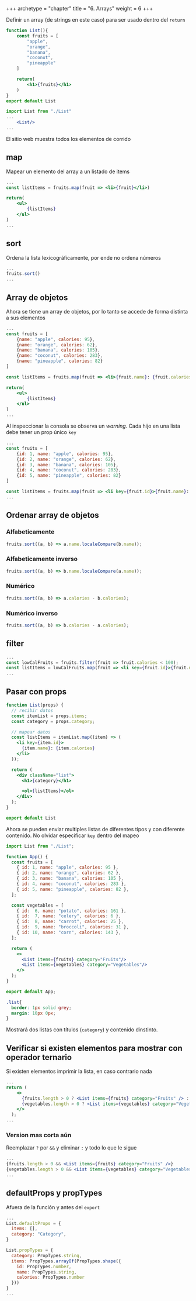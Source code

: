 +++
archetype = "chapter"
title = "6. Arrays"
weight = 6
+++

Definir un array (de strings en este caso) para ser usado dentro del `return`

```jsx {title="List.jsx" hl_lines="3-7 11"}
function List(){
    const fruits = [
        "apple",
        "orange",
        "banana",
        "coconut",
        "pineapple"
    ]

    return(
        <h1>{fruits}</h1>        
    )
}
export default List
```

```jsx {title="App.jsx"}
import List from "./List"
...
    <List/>
...
```
El sitio web muestra todos los elementos de corrido

## map

Mapear un elemento del array a un listado de items

```jsx {title="List.jsx" hl_lines="2 6"}
...
const listItems = fruits.map(fruit => <li>{fruit}</li>)

return(
    <ul>
        {listItems}
    </ul>
)
...
```

## sort
Ordena la lista lexicográficamente, por ende no ordena números

```jsx {title="List.jsx"}
...
fruits.sort()
...
```

## Array de objetos
Ahora se tiene un array de objetos, por lo tanto se accede de forma distinta a sus elementos

```jsx {title="List.jsx" hl_lines="10"}
...
const fruits = [
    {name: "apple", calories: 95},
    {name: "orange", calories: 62},
    {name: "banana", calories: 105},
    {name: "coconut", calories: 283},
    {name: "pineapple", calories: 82}
]

const listItems = fruits.map(fruit => <li>{fruit.name}: {fruit.calories}</li>)

return(
    <ul>
        {listItems}
    </ul>
)
...
```
Al inspeccionar la consola se observa un _warning_. Cada hijo en una lista debe tener un prop único `key`

```jsx {title=""}
...
const fruits = [
    {id: 1, name: "apple", calories: 95},
    {id: 2, name: "orange", calories: 62},
    {id: 3, name: "banana", calories: 105},
    {id: 4, name: "coconut", calories: 283},
    {id: 5, name: "pineapple", calories: 82}
]

const listItems = fruits.map(fruit => <li key={fruit.id}>{fruit.name}: {fruit.calories}</li>)
...
```

## Ordenar array de objetos
### Alfabeticamente
```jsx
fruits.sort((a, b) => a.name.localeCompare(b.name));
```
### Alfabeticamente inverso
```jsx
fruits.sort((a, b) => b.name.localeCompare(a.name));
```
### Numérico
```jsx
fruits.sort((a, b) => a.calories - b.calories);
```
### Numérico inverso
```jsx
fruits.sort((a, b) => b.calories - a.calories);
```
## filter
```jsx
...
const lowCalFruits = fruits.filter(fruit => fruit.calories < 100);
const listItems = lowCalFruits.map(fruit => <li key={fruit.id}>{fruit.name}: {fruit.calories}</li>)
...
```

## Pasar con props
```jsx {title="List.jsx"}
function List(props) {
  // recibir datos
  const itemList = props.items;
  const category = props.category;

  // mapear datos
  const listItems = itemList.map((item) => (
    <li key={item.id}>
      {item.name}: {item.calories}
    </li>   
  ));

  return (
    <div className="list">
      <h1>{category}</h1>

      <ol>{listItems}</ol>
    </div>
  );
}

export default List
```
Ahora se pueden enviar multiples listas de diferentes tipos y con diferente contenido. No olvidar especificar `key` dentro del mapeo

```jsx {title="App.jsx"}
import List from "./List";

function App() {
  const fruits = [
    { id: 1, name: "apple", calories: 95 },
    { id: 2, name: "orange", calories: 62 },
    { id: 3, name: "banana", calories: 105 },
    { id: 4, name: "coconut", calories: 283 },
    { id: 5, name: "pineapple", calories: 82 },
  ];

  const vegetables = [
    { id:  6, name: "potato", calories: 161 },
    { id:  7, name: "celery", calories: 6 },
    { id:  8, name: "carrot", calories: 25 },
    { id:  9, name: "broccoli", calories: 31 },
    { id: 10, name: "corn", calories: 143 },
  ];

  return (
    <>
      <List items={fruits} category="Fruits"/>
      <List items={vegetables} category="Vegetables"/>
    </>
  );
}

export default App;
```

```css {title="index.css"}
.list{
  border: 1px solid grey;
  margin: 10px 0px;
}
```
Mostrará dos listas con títulos (`category`) y contenido dinstinto.
## Verificar si existen elementos para mostrar con operador ternario
Si existen elementos imprimir la lista, en caso contrario nada
```jsx {title="App.jsx"}
...
return (
    <>
      {fruits.length > 0 ? <List items={fruits} category="Fruits" /> : null}
      {vegetables.length > 0 ? <List items={vegetables} category="Vegetables" /> : null}
    </>
  );
...
```
### Version mas corta aún
Reemplazar `?` por `&&` y eliminar `:` y todo lo que le sigue
```jsx {title="App.jsx"}
...
{fruits.length > 0 && <List items={fruits} category="Fruits" />}
{vegetables.length > 0 && <List items={vegetables} category="Vegetables" />}
...
```
## defaultProps y propTypes
Afuera de la función y antes del `export`
```jsx {title="List.jsx"}
...
List.defaultProps = {
  items: [],
  category: "Category",
}

List.propTypes = {
  category: PropTypes.string,
  items: PropTypes.arrayOf(PropTypes.shape({
    id: PropTypes.number,
    name: PropTypes.string,
    calories: PropTypes.number
  }))
}
...
```